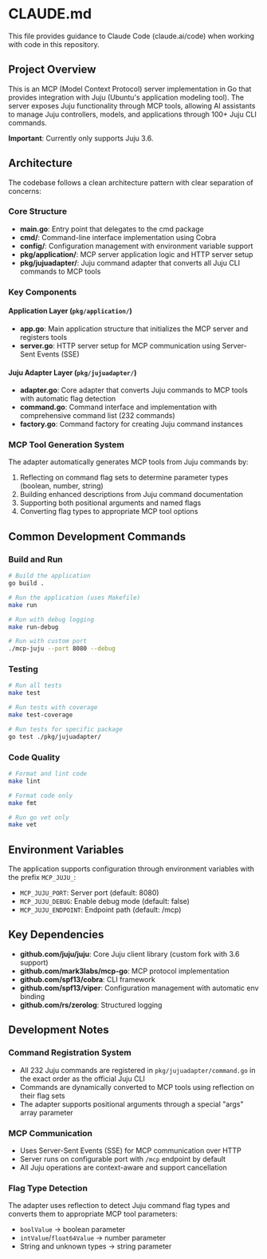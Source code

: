 # CLAUDE.md

This file provides guidance to Claude Code (claude.ai/code) when working with code in this repository.

## Project Overview

This is an MCP (Model Context Protocol) server implementation in Go that provides integration with Juju (Ubuntu's application modeling tool). The server exposes Juju functionality through MCP tools, allowing AI assistants to manage Juju controllers, models, and applications through 100+ Juju CLI commands.

**Important**: Currently only supports Juju 3.6.

## Architecture

The codebase follows a clean architecture pattern with clear separation of concerns:

### Core Structure
- **main.go**: Entry point that delegates to the cmd package
- **cmd/**: Command-line interface implementation using Cobra
- **config/**: Configuration management with environment variable support
- **pkg/application/**: MCP server application logic and HTTP server setup
- **pkg/jujuadapter/**: Juju command adapter that converts all Juju CLI commands to MCP tools

### Key Components

#### Application Layer (`pkg/application/`)
- **app.go**: Main application structure that initializes the MCP server and registers tools
- **server.go**: HTTP server setup for MCP communication using Server-Sent Events (SSE)

#### Juju Adapter Layer (`pkg/jujuadapter/`)
- **adapter.go**: Core adapter that converts Juju commands to MCP tools with automatic flag detection
- **command.go**: Command interface and implementation with comprehensive command list (232 commands)
- **factory.go**: Command factory for creating Juju command instances

### MCP Tool Generation System

The adapter automatically generates MCP tools from Juju commands by:
1. Reflecting on command flag sets to determine parameter types (boolean, number, string)
2. Building enhanced descriptions from Juju command documentation
3. Supporting both positional arguments and named flags
4. Converting flag types to appropriate MCP tool options

## Common Development Commands

### Build and Run
```bash
# Build the application
go build .

# Run the application (uses Makefile)
make run

# Run with debug logging
make run-debug

# Run with custom port
./mcp-juju --port 8080 --debug
```

### Testing
```bash
# Run all tests
make test

# Run tests with coverage
make test-coverage

# Run tests for specific package
go test ./pkg/jujuadapter/
```

### Code Quality
```bash
# Format and lint code
make lint

# Format code only
make fmt

# Run go vet only
make vet
```

## Environment Variables

The application supports configuration through environment variables with the prefix `MCP_JUJU_`:

- `MCP_JUJU_PORT`: Server port (default: 8080)
- `MCP_JUJU_DEBUG`: Enable debug mode (default: false)
- `MCP_JUJU_ENDPOINT`: Endpoint path (default: /mcp)

## Key Dependencies

- **github.com/juju/juju**: Core Juju client library (custom fork with 3.6 support)
- **github.com/mark3labs/mcp-go**: MCP protocol implementation
- **github.com/spf13/cobra**: CLI framework
- **github.com/spf13/viper**: Configuration management with automatic env binding
- **github.com/rs/zerolog**: Structured logging

## Development Notes

### Command Registration System
- All 232 Juju commands are registered in `pkg/jujuadapter/command.go` in the exact order as the official Juju CLI
- Commands are dynamically converted to MCP tools using reflection on their flag sets
- The adapter supports positional arguments through a special "args" array parameter

### MCP Communication
- Uses Server-Sent Events (SSE) for MCP communication over HTTP
- Server runs on configurable port with `/mcp` endpoint by default
- All Juju operations are context-aware and support cancellation

### Flag Type Detection
The adapter uses reflection to detect Juju command flag types and converts them to appropriate MCP tool parameters:
- `boolValue` → boolean parameter
- `intValue`/`float64Value` → number parameter  
- String and unknown types → string parameter
